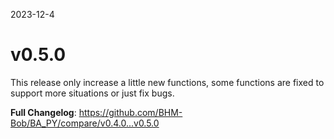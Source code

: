 <!--
 * @Date: 2024-06-02 12:08:15
 * @LastEditors: BHM-Bob 2262029386@qq.com
 * @LastEditTime: 2024-06-02 12:10:13
 * @Description: 
-->
2023-12-4


# v0.5.0
This release only increase a little new functions, some functions are fixed to support more situations or just fix bugs.

**Full Changelog**: https://github.com/BHM-Bob/BA_PY/compare/v0.4.0...v0.5.0